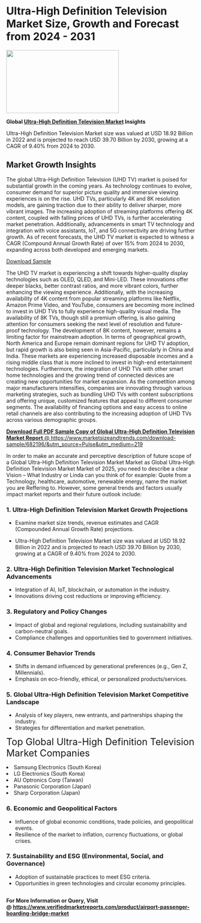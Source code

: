 <H1>Ultra-High Definition Television Market Size, Growth and Forecast from 2024 - 2031</H1><img class="aligncenter size-medium wp-image-584254" src="https://thirdeyenews.in/wp-content/uploads/2024/09/Global-Market-Research-300x168.jpeg" alt="" width="300" height="168" /><p><strong>Global&nbsp;<a href="https://www.marketsizeandtrends.com/download-sample/682196/&amp;utm_source=Pulse&amp;utm_medium=219">Ultra-High Definition Television Market</a> Insights</strong></p><p>Ultra-High Definition Television Market size was valued at USD 18.92 Billion in 2022 and is projected to reach USD 39.70 Billion by 2030, growing at a CAGR of 9.40% from 2024 to 2030.</p><p><h2>Market Growth Insights</h2> <p>The global Ultra-High Definition Television (UHD TV) market is poised for substantial growth in the coming years. As technology continues to evolve, consumer demand for superior picture quality and immersive viewing experiences is on the rise. UHD TVs, particularly 4K and 8K resolution models, are gaining traction due to their ability to deliver sharper, more vibrant images. The increasing adoption of streaming platforms offering 4K content, coupled with falling prices of UHD TVs, is further accelerating market penetration. Additionally, advancements in smart TV technology and integration with voice assistants, IoT, and 5G connectivity are driving further growth. As of recent forecasts, the UHD TV market is expected to witness a CAGR (Compound Annual Growth Rate) of over 15% from 2024 to 2030, expanding across both developed and emerging markets.</p> <p><a href="#" class="download-sample">Download Sample</a></p> <p>The UHD TV market is experiencing a shift towards higher-quality display technologies such as OLED, QLED, and Mini-LED. These innovations offer deeper blacks, better contrast ratios, and more vibrant colors, further enhancing the viewing experience. Additionally, with the increasing availability of 4K content from popular streaming platforms like Netflix, Amazon Prime Video, and YouTube, consumers are becoming more inclined to invest in UHD TVs to fully experience high-quality visual media. The availability of 8K TVs, though still a premium offering, is also gaining attention for consumers seeking the next level of resolution and future-proof technology. The development of 8K content, however, remains a limiting factor for mainstream adoption. In terms of geographical growth, North America and Europe remain dominant regions for UHD TV adoption, but rapid growth is also being seen in Asia-Pacific, particularly in China and India. These markets are experiencing increased disposable incomes and a rising middle class that is more inclined to invest in high-end entertainment technologies. Furthermore, the integration of UHD TVs with other smart home technologies and the growing trend of connected devices are creating new opportunities for market expansion. As the competition among major manufacturers intensifies, companies are innovating through various marketing strategies, such as bundling UHD TVs with content subscriptions and offering unique, customized features that appeal to different consumer segments. The availability of financing options and easy access to online retail channels are also contributing to the increasing adoption of UHD TVs across various demographic groups. <p><a href="#" class="get-more"></p><p><span class=""><strong>Download Full PDF Sample Copy of Global Ultra-High Definition Television Market Report</strong> @ <a href="https://www.marketsizeandtrends.com/download-sample/682196/&amp;utm_source=Pulse&amp;utm_medium=219" target="_blank">https://www.marketsizeandtrends.com/download-sample/682196/&amp;utm_source=Pulse&amp;utm_medium=219</a></span></p><p>In order to make an accurate and perceptive description of future scope of a Global&nbsp;Ultra-High Definition Television Market Market as Global&nbsp;Ultra-High Definition Television Market Market of 2025, you need to describe a clear Vision &ndash; What Industry or Linda can you think of for example: Quote from a Technology, healthcare, automotive, renewable energy, name the market you are Reffering to. However, some general trends and factors usually impact market reports and their future outlook include:</p><h3>1.&nbsp;<strong>Ultra-High Definition Television Market Growth Projections</strong></h3><ul><li>Examine market size trends, revenue estimates and CAGR (Compounded Annual Growth Rate) projections.</li><li><p>Ultra-High Definition Television Market size was valued at USD 18.92 Billion in 2022 and is projected to reach USD 39.70 Billion by 2030, growing at a CAGR of 9.40% from 2024 to 2030.</p></li></ul><h3>2.&nbsp;<strong>Ultra-High Definition Television Market Technological Advancements</strong></h3><ul><li>Integration of AI, IoT, blockchain, or automation in the industry.</li><li>Innovations driving cost reductions or improving efficiency.</li></ul><h3>3.&nbsp;<strong>Regulatory and Policy Changes</strong></h3><ul><li>Impact of global and regional regulations, including sustainability and carbon-neutral goals.</li><li>Compliance challenges and opportunities tied to government initiatives.</li></ul><h3>4.&nbsp;<strong>Consumer Behavior Trends</strong></h3><ul><li>Shifts in demand influenced by generational preferences (e.g., Gen Z, Millennials).</li><li>Emphasis on eco-friendly, ethical, or personalized products/services.</li></ul><h3>5.&nbsp;<strong>Global Ultra-High Definition Television Market Competitive Landscape</strong></h3><ul><li>Analysis of key players, new entrants, and partnerships shaping the industry.</li><li>Strategies for differentiation and market penetration.</li></ul><p data-pm-slice="1 1 []"><span style="color: inherit; font-family: inherit; font-size: 25px;">Top Global Ultra-High Definition Television Market Companies</span></p><div class="" data-test-id=""><p><li>Samsung Electronics (South Korea)</li><li> LG Electronics (South Korea)</li><li> AU Optronics Corp (Taiwan)</li><li> Panasonic Corporation (Japan)</li><li> Sharp Corporation (Japan)</li></p></div><h3>6.&nbsp;<strong>Economic and Geopolitical Factors</strong></h3><ul><li>Influence of global economic conditions, trade policies, and geopolitical events.</li><li>Resilience of the market to inflation, currency fluctuations, or global crises.</li></ul><h3>7.&nbsp;<strong>Sustainability and ESG (Environmental, Social, and Governance)</strong></h3><ul><li>Adoption of sustainable practices to meet ESG criteria.</li><li>Opportunities in green technologies and circular economy principles.</li></ul><h2><strong style="font-size: 14px;">For More Information or Query, Visit @&nbsp;</strong><a style="background-color: #ffffff; font-size: 14px;" href="https://www.marketsizeandtrends.com/report/ultra-high-definition-television-market/" target="_blank">https://www.verifiedmarketreports.com/product/airport-passenger-boarding-bridge-market</a></h2>
